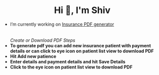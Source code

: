 <h1 align="center">Hi 👋, I'm Shiv</h1>

- I’m currently working on [Insurance PDF generator](https://github.com/svmmalviya/InsurancePDF.git)
</br></br></br>
 *Create or Download PDF Steps*
- **To generate pdf you can add new insurance patient with payment details or can click to eye icon on patient list view to download PDF**
- **Hit Add new patience**
- **Enter details and payment details and hit Save Details**
- **Click to the eye icon on patient list view to download PDF**

